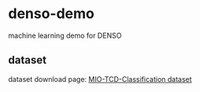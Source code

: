 # denso-demo
machine learning demo for DENSO

## dataset
dataset download page: [MIO-TCD-Classification dataset](http://podoce.dinf.usherbrooke.ca/challenge/dataset/)
